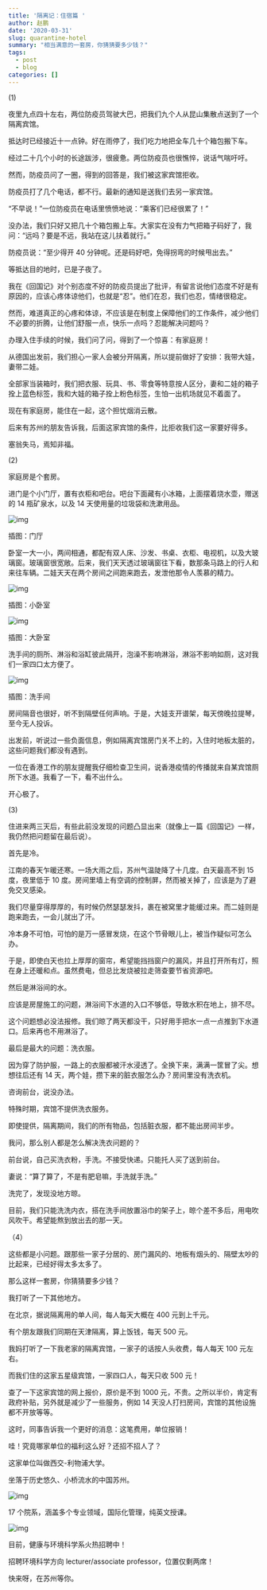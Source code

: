 ```yaml
---
title: '隔离记：住宿篇 '
author: 赵鹏
date: '2020-03-31'
slug: quarantine-hotel
summary: "相当满意的一套房，你猜猜要多少钱？"
tags:
  - post
  - blog
categories: []
---
```




(1)

夜里九点四十左右，两位防疫员驾驶大巴，把我们九个人从昆山集散点送到了一个隔离宾馆。

抵达时已经接近十一点钟。好在雨停了，我们吃力地把全车几十个箱包搬下车。

经过二十几个小时的长途跋涉，很疲惫。两位防疫员也很憔悴，说话气喘吁吁。

然而，防疫员问了一圈，得到的回答是，我们被这家宾馆拒收。

防疫员打了几个电话，都不行。最新的通知是送我们去另一家宾馆。

“不早说！”一位防疫员在电话里愤愤地说：“乘客们已经很累了！”

没办法，我们只好又把几十个箱包搬上车。大家实在没有力气把箱子码好了，我问：“远吗？要是不远，我站在这儿扶着就行。”

防疫员说：“至少得开 40 分钟呢。还是码好吧，免得拐弯的时候甩出去。”

等抵达目的地时，已是子夜了。

我在《回国记》对个别态度不好的防疫员提出了批评，有留言说他们态度不好是有原因的，应该心疼体谅他们，也就是“忍”。他们在忍，我们也忍，情绪很稳定。

然而，难道真正的心疼和体谅，不应该是在制度上保障他们的工作条件，减少他们不必要的折腾，让他们舒服一点，快乐一点吗？忍能解决问题吗？

办理入住手续的时候，我们问了问，得到了一个惊喜：有家庭房！

从德国出发前，我们担心一家人会被分开隔离，所以提前做好了安排：我带大娃，妻带二娃。

全部家当装箱时，我们把衣服、玩具、书、零食等特意按人区分，妻和二娃的箱子拴上蓝色标签，我和大娃的箱子拴上粉色标签，生怕一出机场就见不着面了。

现在有家庭房，能住在一起，这个担忧烟消云散。

后来有苏州的朋友告诉我，后面这家宾馆的条件，比拒收我们这一家要好得多。

塞翁失马，焉知非福。

(2)

家庭房是个套房。

进门是个小门厅，置有衣柜和吧台。吧台下面藏有小冰箱，上面摆着烧水壶，赠送的 14 瓶矿泉水，以及 14 天使用量的垃圾袋和洗漱用品。

![img](https://mmbiz.qpic.cn/mmbiz_jpg/gic27ryD6wHzYIsOReia9ia01B0TNvibCxLFlKs9vAWNrArrUVAqcVghXHM1HCwb6Fk91gAaYGLrIxicE9wkOqNUjHg/640?wx_fmt=jpeg&tp=webp&wxfrom=5&wx_lazy=1&wx_co=1)

插图：门厅

卧室一大一小，两间相通，都配有双人床、沙发、书桌、衣柜、电视机，以及大玻璃窗。玻璃窗很宽敞。后来，我们天天透过玻璃窗往下看，数那条马路上的行人和来往车辆。二娃天天在两个房间之间跑来跑去，发泄他那令人羡慕的精力。

![img](https://mmbiz.qpic.cn/mmbiz_jpg/gic27ryD6wHzYIsOReia9ia01B0TNvibCxLF6cHwFjsLNG2ibr22DGK1ibJy31ewQvNXdJNsRNibWShSTXhVHXek3caUA/640?wx_fmt=jpeg&tp=webp&wxfrom=5&wx_lazy=1&wx_co=1)

插图：小卧室



![img](https://mmbiz.qpic.cn/mmbiz_jpg/gic27ryD6wHzYIsOReia9ia01B0TNvibCxLF3KtrI6XevuYBLGvh6QYlLKcSQwKWlkgSgqr0EiafAQ7iaEMia7iaBH9XicQ/640?wx_fmt=jpeg&tp=webp&wxfrom=5&wx_lazy=1&wx_co=1)

插图：大卧室

洗手间的厕所、淋浴和浴缸彼此隔开，泡澡不影响淋浴，淋浴不影响如厕，这对我们一家四口太方便了。

![img](https://mmbiz.qpic.cn/mmbiz_jpg/gic27ryD6wHzYIsOReia9ia01B0TNvibCxLFhzynmibdD1neW25Qibr8TrcEwVectu9VexyTK6sXQhCZHic5byT6hAOKQ/640?wx_fmt=jpeg&tp=webp&wxfrom=5&wx_lazy=1&wx_co=1)

插图：洗手间

房间隔音也很好，听不到隔壁任何声响。于是，大娃支开谱架，每天傍晚拉提琴，至今无人投诉。

出发前，听说过一些负面信息，例如隔离宾馆房门关不上的，入住时地板太脏的，这些问题我们都没有遇到。

一位在香港工作的朋友提醒我仔细检查卫生间，说香港疫情的传播就来自某宾馆厕所下水道。我看了一下，看不出什么。

开心极了。

(3)

住进来两三天后，有些此前没发现的问题凸显出来（就像上一篇《回国记》一样，我仍然把问题留在最后说）。

首先是冷。

江南的春天乍暖还寒。一场大雨之后，苏州气温陡降了十几度。白天最高不到 15 度，夜里低于 10 度。房间里墙上有空调的控制屏，然而被关掉了，应该是为了避免交叉感染。

我们尽量穿得厚厚的，有时候仍然瑟瑟发抖，裹在被窝里才能缓过来。而二娃则是跑来跑去，一会儿就出了汗。

冷本身不可怕，可怕的是万一感冒发烧，在这个节骨眼儿上，被当作疑似可怎么办。

于是，即使白天也拉上厚厚的窗帘，希望能挡挡窗户的漏风，并且打开所有灯，照在身上还暖和点。虽然费电，但总比发烧被拉走筛查要节省资源吧。

然后是淋浴间的水。

应该是房屋施工的问题，淋浴间下水道的入口不够低，导致水积在地上，排不尽。

这个问题想必没法报修。我们晾了两天都没干，只好用手把水一点一点推到下水道口。后来再也不用淋浴了。

最后是最大的问题：洗衣服。

因为穿了防护服，一路上的衣服都被汗水浸透了。全换下来，满满一筐冒了尖。想想往后还有 14 天，两个娃，攒下来的脏衣服怎么办？房间里没有洗衣机。

咨询前台，说没办法。

特殊时期，宾馆不提供洗衣服务。

即使提供，隔离期间，我们的所有物品，包括脏衣服，都不能出房间半步。

我问，那么别人都是怎么解决洗衣问题的？

前台说，自己买洗衣粉，手洗。不接受快递。只能托人买了送到前台。

妻说：“算了算了，不是有肥皂嘛，手洗就手洗。”

洗完了，发现没地方晾。

目前，我们只能洗洗内衣，搭在洗手间放置浴巾的架子上，晾个差不多后，用电吹风吹干。希望能熬到放出去的那一天。

（4）

这些都是小问题。跟那些一家子分居的、房门漏风的、地板有烟头的、隔壁太吵的比起来，已经好得太多太多了。

那么这样一套房，你猜猜要多少钱？

我打听了一下其他地方。

在北京，据说隔离用的单人间，每人每天大概在 400 元到上千元。

有个朋友跟我们同期在天津隔离，算上饭钱，每天 500 元。

我妈打听了一下我老家的隔离宾馆，一家子的话按人头收费，每人每天 100 元左右。

而我们住的这家五星级宾馆，一家四口人，每天只收 500 元！

查了一下这家宾馆的网上报价，原价是不到 1000 元，不贵。之所以半价，肯定有政府补贴，另外就是减少了一些服务，例如 14 天没人打扫房间，宾馆的其他设施都不开放等等。

这时，同事告诉我一个更好的消息：这笔费用，单位报销！

哇！究竟哪家单位的福利这么好？还招不招人了？

这家单位叫做西交-利物浦大学。

坐落于历史悠久、小桥流水的中国苏州。

![img](https://mmbiz.qpic.cn/mmbiz_jpg/gic27ryD6wHzYIsOReia9ia01B0TNvibCxLFhHkf61vQvPia0Q4VRd9s1B8K8QuYDlLQPeJGaS971P84Ir0mb6rhF2w/640?wx_fmt=jpeg&tp=webp&wxfrom=5&wx_lazy=1&wx_co=1)

17 个院系，涵盖多个专业领域，国际化管理，纯英文授课。

![img](https://mmbiz.qpic.cn/mmbiz_jpg/gic27ryD6wHzYIsOReia9ia01B0TNvibCxLFQ1T5Pu6QPjicOaBduUrBxPibyp0dvw3omjU1RicVj3udRAxCRhxfF5o7Q/640?wx_fmt=jpeg&tp=webp&wxfrom=5&wx_lazy=1&wx_co=1)

目前，健康与环境科学系火热招聘中！

招聘环境科学方向 lecturer/associate professor，位置仅剩两席！

快来呀，在苏州等你。